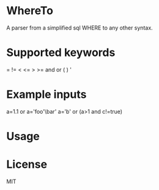 # WhereTo
A parser from a simplified sql WHERE to any other syntax.

# Supported keywords
= != < <= > >= and or ( ) '

# Example inputs
a=1.1 or a='foo'\bar'
a='b' or (a>1 and c!=true)

# Usage


# License
MIT